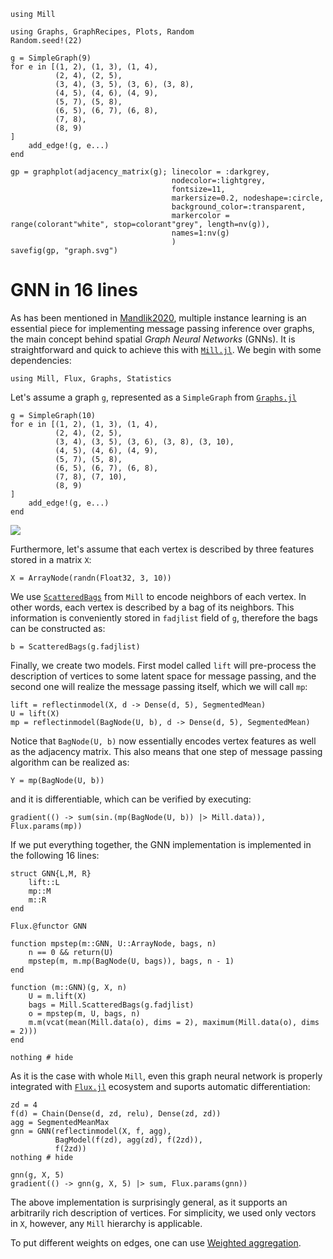 ```@setup gnn
using Mill

using Graphs, GraphRecipes, Plots, Random
Random.seed!(22)

g = SimpleGraph(9)
for e in [(1, 2), (1, 3), (1, 4),
          (2, 4), (2, 5),
          (3, 4), (3, 5), (3, 6), (3, 8),
          (4, 5), (4, 6), (4, 9),
          (5, 7), (5, 8),
          (6, 5), (6, 7), (6, 8),
          (7, 8),
          (8, 9)
]
    add_edge!(g, e...)
end

gp = graphplot(adjacency_matrix(g); linecolor = :darkgrey,
                                    nodecolor=:lightgrey,
                                    fontsize=11,
                                    markersize=0.2, nodeshape=:circle,
                                    background_color=:transparent,
                                    markercolor = range(colorant"white", stop=colorant"grey", length=nv(g)),
                                    names=1:nv(g)
                                    )
savefig(gp, "graph.svg")
```

# GNN in 16 lines

As has been mentioned in [Mandlik2020](@cite), multiple instance learning is an essential piece for implementing message passing inference over graphs, the main concept behind spatial *Graph Neural Networks* (GNNs). It is straightforward and quick to achieve this with [`Mill.jl`](https://github.com/CTUAvastLab/Mill.jl). We begin with some dependencies:

```@example gnn
using Mill, Flux, Graphs, Statistics
```

Let's assume a graph `g`, represented as a `SimpleGraph` from [`Graphs.jl`](https://github.com/JuliaGraphs/Graphs.jl)

```@repl gnn
g = SimpleGraph(10)
for e in [(1, 2), (1, 3), (1, 4),
          (2, 4), (2, 5),
          (3, 4), (3, 5), (3, 6), (3, 8), (3, 10),
          (4, 5), (4, 6), (4, 9),
          (5, 7), (5, 8),
          (6, 5), (6, 7), (6, 8),
          (7, 8), (7, 10),
          (8, 9)
]
    add_edge!(g, e...)
end
```

![](graph.svg)

Furthermore, let's assume that each vertex is described by three features stored in a matrix `X`:

```@repl gnn
X = ArrayNode(randn(Float32, 3, 10))
```

We use [`ScatteredBags`](@ref) from `Mill` to encode neighbors of each vertex. In other words, each vertex is described by a bag of its neighbors. This information is conveniently stored in `fadjlist` field of `g`, therefore the bags can be constructed as:

```@repl gnn
b = ScatteredBags(g.fadjlist)
```

Finally, we create two models. First model called `lift` will pre-process the description of vertices to some latent space for message passing, and the second one will realize the message passing itself, which we will call `mp`:

```@repl gnn
lift = reflectinmodel(X, d -> Dense(d, 5), SegmentedMean)
U = lift(X)
mp = reflectinmodel(BagNode(U, b), d -> Dense(d, 5), SegmentedMean)
```

Notice that `BagNode(U, b)` now essentially encodes vertex features as well as the adjacency matrix. This also means that one step of message passing algorithm can be realized as:

```@repl gnn
Y = mp(BagNode(U, b))
```

and it is differentiable, which can be verified by executing:

```@repl gnn
gradient(() -> sum(sin.(mp(BagNode(U, b)) |> Mill.data)), Flux.params(mp))
```

If we put everything together, the GNN implementation is implemented in the following 16 lines:

```@example gnn
struct GNN{L,M, R}
    lift::L
    mp::M
    m::R
end

Flux.@functor GNN

function mpstep(m::GNN, U::ArrayNode, bags, n)
    n == 0 && return(U)
    mpstep(m, m.mp(BagNode(U, bags)), bags, n - 1)
end

function (m::GNN)(g, X, n)
    U = m.lift(X)
    bags = Mill.ScatteredBags(g.fadjlist)
    o = mpstep(m, U, bags, n)
    m.m(vcat(mean(Mill.data(o), dims = 2), maximum(Mill.data(o), dims = 2)))
end

nothing # hide
```

As it is the case with whole `Mill`, even this graph neural network is properly integrated with [`Flux.jl`](https://fluxml.ai) ecosystem and suports automatic differentiation:

```@example gnn
zd = 4
f(d) = Chain(Dense(d, zd, relu), Dense(zd, zd))
agg = SegmentedMeanMax
gnn = GNN(reflectinmodel(X, f, agg),
          BagModel(f(zd), agg(zd), f(2zd)),
          f(2zd))
nothing # hide
```

```@repl gnn
gnn(g, X, 5)
gradient(() -> gnn(g, X, 5) |> sum, Flux.params(gnn))
```

The above implementation is surprisingly general, as it supports an arbitrarily rich description of vertices. For simplicity, we used only vectors in `X`, however, any `Mill` hierarchy is applicable.

To put different weights on edges, one can use [Weighted aggregation](@ref).
